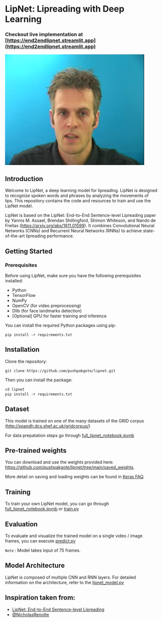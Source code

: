# LipNet: Lipreading with Deep Learning

### Checkout live implementation at [https://end2endlipnet.streamlit.app](https://end2endlipnet.streamlit.app) 

![LipNet performing prediction (subtitle alignment only for visualization)](lipreading.gif)

## Introduction

Welcome to LipNet, a deep learning model for lipreading. LipNet is designed to recognize spoken words and phrases by analyzing the movements of lips. This repository contains the code and resources to train and use the LipNet model.

LipNet is based on the LipNet: End-to-End Sentence-level Lipreading paper by Yannis M. Assael, Brendan Shillingford, Shimon Whiteson, and Nando de Freitas (https://arxiv.org/abs/1611.01599). It combines Convolutional Neural Networks (CNNs) and Recurrent Neural Networks (RNNs) to achieve state-of-the-art lipreading performance.

## Getting Started

### Prerequisites

Before using LipNet, make sure you have the following prerequisites installed:

* Python 
* TensorFlow 
* NumPy
* OpenCV (for video preprocessing)
* Dlib (for face landmarks detection)
* [Optional] GPU for faster training and inference

You can install the required Python packages using pip:
```
pip install -r requirements.txt
```

## Installation
Clone the repository:
```
git clone https://github.com/pushpakgote/lipnet.git
```
Then you can install the package:
```
cd lipnet
pip install -r requirements.txt
```

## Dataset
This model is trained on one of the many datasets of the GRID corpus (http://spandh.dcs.shef.ac.uk/gridcorpus/)

For data prepatation steps go through [full_lipnet_notebook.ipynb](https://github.com/pushpakgote/lipnet/blob/main/full_lipnet_notebook.ipynb) 

## Pre-trained weights
You can download and use the weights provided here: https://github.com/pushpakgote/lipnet/tree/main/saved_weights. 

More detail on saving and loading weights can be found in [Keras FAQ](https://keras.io/getting-started/faq/#how-can-i-save-a-keras-model).

## Training
To train your own LipNet model, you can go through [full_lipnet_notebook.ipynb](https://github.com/pushpakgote/lipnet/blob/main/full_lipnet_notebook.ipynb) or [train.py](https://github.com/pushpakgote/lipnet/blob/main/train.py)


## Evaluation
To evaluate and visualize the trained model on a single video / image frames, you can execute [predict.py](https://github.com/pushpakgote/lipnet/blob/main/predict.py)

``Note`` : Model takes input of 75 frames. 

## Model Architecture
LipNet is composed of multiple CNN and RNN layers. For detailed information on the architecture, refer to the [lipnet_model.py](https://github.com/pushpakgote/lipnet/blob/main/lipnet_model.py)


## Inspiration taken from:
* [LipNet: End-to-End Sentence-level Lipreading](https://github.com/rizkiarm/LipNet#lipnet-end-to-end-sentence-level-lipreading) 
* [@NicholasRenotte](https://www.youtube.com/@NicholasRenotte)
